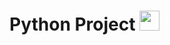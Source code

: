 <h1>Python Project <img src="https://img.icons8.com/color/48/000000/python--v2.gif" width=32px/></h1>